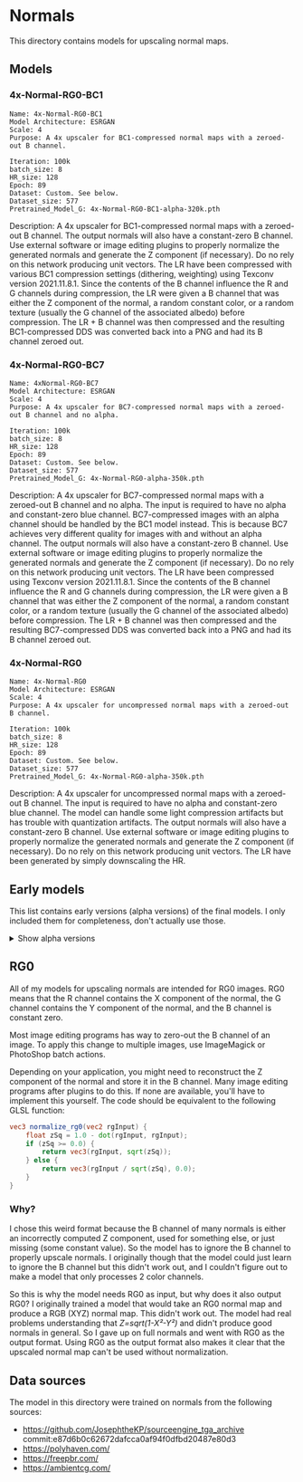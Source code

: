 # Normals

This directory contains models for upscaling normal maps.

## Models

### 4x-Normal-RG0-BC1

```
Name: 4x-Normal-RG0-BC1
Model Architecture: ESRGAN
Scale: 4
Purpose: A 4x upscaler for BC1-compressed normal maps with a zeroed-out B channel.

Iteration: 100k
batch_size: 8
HR_size: 128
Epoch: 89
Dataset: Custom. See below.
Dataset_size: 577
Pretrained_Model_G: 4x-Normal-RG0-BC1-alpha-320k.pth
```

Description: A 4x upscaler for BC1-compressed normal maps with a zeroed-out B channel.
The output normals will also have a constant-zero B channel. Use external software or image editing plugins to properly normalize the generated normals and generate the Z component (if necessary). Do no rely on this network producing unit vectors.
The LR have been compressed with various BC1 compression settings (dithering, weighting) using Texconv version 2021.11.8.1. Since the contents of the B channel influence the R and G channels during compression, the LR were given a B channel that was either the Z component of the normal, a random constant color, or a random texture (usually the G channel of the associated albedo) before compression. The LR + B channel was then compressed and the resulting BC1-compressed DDS was converted back into a PNG and had its B channel zeroed out.

### 4x-Normal-RG0-BC7

```
Name: 4xNormal-RG0-BC7
Model Architecture: ESRGAN
Scale: 4
Purpose: A 4x upscaler for BC7-compressed normal maps with a zeroed-out B channel and no alpha.

Iteration: 100k
batch_size: 8
HR_size: 128
Epoch: 89
Dataset: Custom. See below.
Dataset_size: 577
Pretrained_Model_G: 4x-Normal-RG0-alpha-350k.pth
```

Description: A 4x upscaler for BC7-compressed normal maps with a zeroed-out B channel and no alpha.
The input is required to have no alpha and constant-zero blue channel. BC7-compressed images with an alpha channel should be handled by the BC1 model instead. This is because BC7 achieves very different quality for images with and without an alpha channel.
The output normals will also have a constant-zero B channel. Use external software or image editing plugins to properly normalize the generated normals and generate the Z component (if necessary). Do no rely on this network producing unit vectors.
The LR have been compressed using Texconv version 2021.11.8.1. Since the contents of the B channel influence the R and G channels during compression, the LR were given a B channel that was either the Z component of the normal, a random constant color, or a random texture (usually the G channel of the associated albedo) before compression. The LR + B channel was then compressed and the resulting BC7-compressed DDS was converted back into a PNG and had its B channel zeroed out.

### 4x-Normal-RG0

```
Name: 4x-Normal-RG0
Model Architecture: ESRGAN
Scale: 4
Purpose: A 4x upscaler for uncompressed normal maps with a zeroed-out B channel.

Iteration: 100k
batch_size: 8
HR_size: 128
Epoch: 89
Dataset: Custom. See below.
Dataset_size: 577
Pretrained_Model_G: 4x-Normal-RG0-alpha-350k.pth
```

Description: A 4x upscaler for uncompressed normal maps with a zeroed-out B channel.
The input is required to have no alpha and constant-zero blue channel. The model can handle some light compression artifacts but has trouble with quantization artifacts.
The output normals will also have a constant-zero B channel. Use external software or image editing plugins to properly normalize the generated normals and generate the Z component (if necessary). Do no rely on this network producing unit vectors.
The LR have been generated by simply downscaling the HR.

## Early models

This list contains early versions (alpha versions) of the final models. I only included them for completeness, don't actually use those.

<details>
<summary>Show alpha versions</summary>

### 4x-Normal-RG0-BC1-alpha-320k

```
Name: 4x-Normal-RG0-BC1-alpha-320k
Model Architecture: ESRGAN
Scale: 4
Purpose: A 4x upscaler for BC1-compressed normal maps with a zeroed-out B channel.

Iteration: 320k
batch_size: 8
HR_size: 128
Epoch: 240
Dataset: Custom. See below.
Dataset_size: 577
Pretrained_Model_G: 4xESRGAN.pth
```

Description: A 4x upscaler for BC1-compressed normal maps with a zeroed-out B channel.
The output normals will also have a constant-zero B channel. Use external software or image editing plugins to properly normalize the generated normals and generate the Z component (if necessary). Do no rely on this network producing unit vectors.
The LR have been compressed with various BC1 compression settings (dithering, weighting) using Texconv version 2021.11.8.1. Since the contents of the B channel influence the R and G channels during compression, the LR were given a B channel that was either the Z component of the normal, a random constant color, or a random texture (usually the G channel of the associated albedo) before compression. The LR + B channel was then compressed and the resulting BC1-compressed DDS was converted back into a PNG and had its B channel zeroed out.

### 4x-Normal-RG0-alpha-350k

```
Name: 4x-Normal-RG0-alpha-350k
Model Architecture: ESRGAN
Scale: 4
Purpose: A 4x upscaler for uncompressed normal maps with a zeroed-out B channel.

Iteration: 350k
batch_size: 8
HR_size: 128
Epoch: 260
Dataset: Custom. See below.
Dataset_size: 577
Pretrained_Model_G: 4xESRGAN.pth
```

Description: A 4x upscaler for uncompressed normal maps with a zeroed-out B channel.
The input is required to have no alpha and constant-zero blue channel. The model can handle some light compression artifacts but has trouble with quantization artifacts.
The output normals will also have a constant-zero B channel. Use external software or image editing plugins to properly normalize the generated normals and generate the Z component (if necessary). Do no rely on this network producing unit vectors.
The LR have been generated by simply downscaling the HR.

</details>

## RG0

All of my models for upscaling normals are intended for RG0 images. RG0 means that the R channel contains the X component of the normal, the G channel contains the Y component of the normal, and the B channel is constant zero.

Most image editing programs has way to zero-out the B channel of an image. To apply this change to multiple images, use ImageMagick or PhotoShop batch actions.

Depending on your application, you might need to reconstruct the Z component of the normal and store it in the B channel. Many image editing programs after plugins to do this. If none are available, you'll have to implement this yourself. The code should be equivalent to the following GLSL function:

```glsl
vec3 normalize_rg0(vec2 rgInput) {
	float zSq = 1.0 - dot(rgInput, rgInput);
	if (zSq >= 0.0) {
		return vec3(rgInput, sqrt(zSq));
	} else {
		return vec3(rgInput / sqrt(zSq), 0.0);
	}
}
```

### Why?

I chose this weird format because the B channel of many normals is either an incorrectly computed Z component, used for something else, or just missing (some constant value). So the model has to ignore the B channel to properly upscale normals. I originally though that the model could just learn to ignore the B channel but this didn't work out, and I couldn't figure out to make a model that only processes 2 color channels.

So this is why the model needs RG0 as input, but why does it also output RG0? I originally trained a model that would take an RG0 normal map and produce a RGB (XYZ) normal map. This didn't work out. The model had real problems understanding that _Z=sqrt(1-X²-Y²)_ and didn't produce good normals in general. So I gave up on full normals and went with RG0 as the output format. Using RG0 as the output format also makes it clear that the upscaled normal map can't be used without normalization.


## Data sources

The model in this directory were trained on normals from the following sources:

- https://github.com/JosephtheKP/sourceengine_tga_archive commit:e87d6b0c62672dafcca0af94f0dfbd20487e80d3
- https://polyhaven.com/
- https://freepbr.com/
- https://ambientcg.com/
